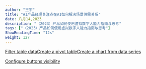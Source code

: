 ```yaml
---
author: "王宇"
title: "AI产品经理关注点在AI如何解决场景供需关系"
date: 八月14,2023
description: "（2023）产品如何使用虚拟数字人能力指南与思考"
tags: ["（2023）产品如何使用虚拟数字人能力指南与思考"]
ShowReadingTime: "12s"
weight: 127
---
```

[Filter table data](#)[Create a pivot table](#)[Create a chart from data series](#)

[Configure buttons visibility](/users/tfac-settings.action)